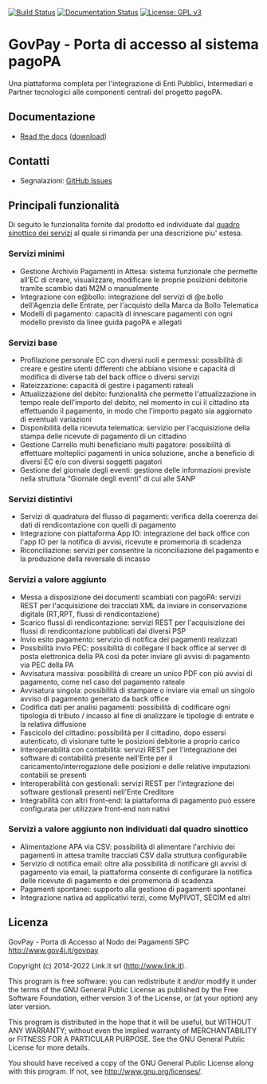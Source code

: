 [![Build Status](https://jenkins.link.it/govpay/job/govpay/job/3.5.x/badge/icon?job=GovPay)](https://jenkins.link.it/govpay/blue/organizations/jenkins/govpay/activity?branch=3.5.x)
[![Documentation Status](https://readthedocs.org/projects/govpay/badge/?version=3.5.x)](https://govpay.readthedocs.io/it/latest/?badge=3.5.x)
[![License: GPL v3](https://img.shields.io/badge/License-GPLv3-blue.svg)](https://raw.githubusercontent.com/link-it/govpay/master/LICENSE)

# GovPay - Porta di accesso al sistema pagoPA
Una piattaforma completa per l'integrazione di Enti Pubblici, Intermediari e Partner tecnologici alle componenti centrali del progetto pagoPA.

## Documentazione

- [Read the docs](https://govpay.readthedocs.io/it/latest/) ([download](https://readthedocs.org/projects/govpay/downloads/htmlzip/3.5.x/))

## Contatti

- Segnalazioni: [GitHub Issues](https://github.com/link-it/GovPay/issues)

## Principali funzionalità

Di seguito le funzionalita fornite dal prodotto ed individuate dal [quadro sinottico dei servizi](https://www.pagopa.gov.it/it/pubbliche-amministrazioni/quadro-sinottico/) al
quale si rimanda per una descrizione piu' estesa.

### Servizi minimi

* Gestione Archivio Pagamenti in Attesa: sistema funzionale che permette all'EC di creare, visualizzare, modificare le proprie posizioni debitorie tramite scambio dati M2M o manualmente
* Integrazione con e@bollo: integrazione del servizi di @e.bollo dell'Agenzia delle Entrate, per l'acquisto della Marca da Bollo Telematica
* Modelli di pagamento: capacità di innescare pagamenti con ogni modello previsto da linee guida pagoPA e allegati

### Servizi base

* Profilazione personale EC con diversi ruoli e permessi: possibilità di creare e gestire utenti differenti che abbiano visione e capacità di modifica di diverse tab del back office o diversi servizi
* Rateizzazione: capacità di gestire i pagamenti rateali
* Attualizzazione del debito: funzionalità che permette l'attualizzazione in tempo reale dell'importo del debito, nel momento in cui il cittadino sta effettuando il pagamento, in modo che l'importo pagato sia aggiornato di eventuali variazioni
* Disponibilità della ricevuta telematica: servizio per l'acquisizione della stampa delle ricevute di pagamento di un cittadino
* Gestione Carrello multi beneficiario multi pagatore: possibilità di effettuare molteplici pagamenti in unica soluzione, anche a beneficio di diversi EC e/o con diversi soggetti pagatori
* Gestione del giornale degli eventi: gestione delle informazioni previste nella struttura "Giornale degli eventi" di cui alle SANP

### Servizi distintivi

* Servizi di quadratura del flusso di pagamenti: verifica della coerenza dei dati di rendicontazione con quelli di pagamento
* Integrazione con piattaforma App IO: integrazione del back office con l'app IO per la notifica di avvisi, ricevute e promemoria di scadenza
* Riconciliazione: servizi per consentire la riconciliazione del pagamento e la produzione della reversale di incasso

### Servizi a valore aggiunto

* Messa a disposizione dei documenti scambiati con pagoPA: servizi REST per l'acquisizione dei tracciati XML da inviare in conservazione digitale (RT,RPT, flussi di rendicontazione)
* Scarico flussi di rendicontazione: servizi REST per l'acquisizione dei flussi di rendicontazione pubblicati dai diversi PSP
* Invio esito pagamento: servizio di notifica dei pagamenti realizzati
* Possibilità invio PEC: possibilità di collegare il back office al server di posta elettronica della PA così da poter inviare gli avvisi di pagamento via PEC della PA
* Avvisatura massiva: possibilità di creare un unico PDF con più avvisi di pagamento, come nel caso del pagamento rateale
* Avvisatura singola: possibilità di stampare o inviare via email un singolo avviso di pagamento generato da back office
* Codifica dati per analisi pagamenti: possibilità di codificare ogni tipologia di tributo / incasso al fine di analizzare le tipologie di entrate e la relativa diffusione
* Fascicolo del cittadino: possibilità per il cittadino, dopo essersi autenticato, di visionare tutte le posizioni debitorie a proprio carico
* Interoperabilità con contabilità: servizi REST per l'integrazione dei software di contabilità presente nell'Ente per il caricamento/interrogazione delle posizioni e delle relative imputazioni contabili se presenti
* Interoperabilità con gestionali: servizi REST per l'integrazione dei software gestionali presenti nell'Ente Creditore	
* Integrabilità con altri front-end: la piattaforma di pagamento può essere configurata per utilizzare front-end non nativi

### Servizi a valore aggiunto non individuati dal quadro sinottico

* Alimentazione APA via CSV: possibilità di alimentare l'archivio dei pagamenti in attesa tramite tracciati CSV dalla struttura configurabile
* Servizio di notifica email: oltre alla possibilità di notificare gli avvisi di pagamento via email, la piattaforma consente di configurare la notifica delle ricevute di pagamento e dei promemoria di scadenza
* Pagamenti spontanei: supporto alla gestione di pagamenti spontanei
* Integrazione nativa ad applicativi terzi, come MyPIVOT, SECIM ed altri

## Licenza

GovPay - Porta di Accesso al Nodo dei Pagamenti SPC
http://www.gov4j.it/govpay

Copyright (c) 2014-2022 Link.it srl (http://www.link.it).

This program is free software: you can redistribute it and/or modify
it under the terms of the GNU General Public License as published by
the Free Software Foundation, either version 3 of the License, or
(at your option) any later version.

This program is distributed in the hope that it will be useful,
but WITHOUT ANY WARRANTY; without even the implied warranty of
MERCHANTABILITY or FITNESS FOR A PARTICULAR PURPOSE.  See the
GNU General Public License for more details.

You should have received a copy of the GNU General Public License
along with this program. If not, see <http://www.gnu.org/licenses/>.

